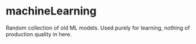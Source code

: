 # machineLearning

Random collection of old ML models. Used purely for learning, nothing of production quality in here.

